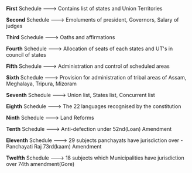 **First** Schedule ---> Contains list of states and Union Territories

**Second** Schedule ---> Emoluments of president, Governors, Salary of judges

**Third** Schedule ---> Oaths and affirmations

**Fourth** Schedule ---> Allocation of seats of each states and UT's in council of states

**Fifth** Schedule ---> Administration and control of scheduled areas

**Sixth** Schedule ---> Provision for administration of tribal areas of Assam, Meghalaya, Tripura, Mizoram

**Seventh** Schedule ---> Union list, States list, Concurrent list

**Eighth** Schedule ---> The 22 languages recognised by the constitution

**Ninth** Schedule ---> Land Reforms

**Tenth** Schedule ---> Anti-defection under 52nd(Loan) Amendment

**Eleventh** Schedule ---> 29 subjects panchayats have jurisdiction over - Panchayati Raj 73rd(kaam) Amendment

**Twelfth** Schedule ---> 18 subjects which Municipalities have jurisdiction over 74th amendment(Gore)

